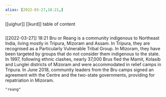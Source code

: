 ```yaml
---
alias: [2022-03-27,18:21,]
---
```

[[uighur]] [[kurd]]
table of content
```toc
```

[[2022-03-27]] 18:21
Bru or Reang is a community indigenous to Northeast India, living mostly in Tripura, Mizoram and Assam.
In Tripura, they are recognised as a Particularly Vulnerable Tribal Group.
In Mizoram, they have been targeted by groups that do not consider them indigenous to the state.
In 1997, following ethnic clashes, nearly 37,000 Brus fled the Mamit, Kolasib and Lunglei districts of Mizoram and were accommodated in relief camps in Tripura.
In June 2018, community leaders from the Bru camps signed an agreement with the Centre and the two-state governments, providing for repatriation in Mizoram.
```query
"reang"
```